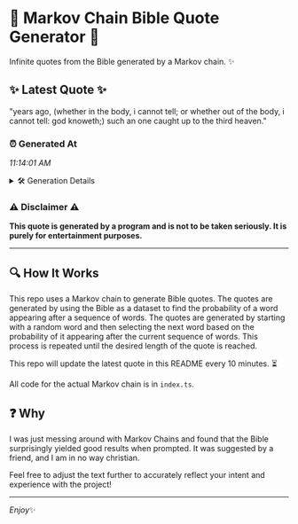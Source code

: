 # 📖 Markov Chain Bible Quote Generator 📖

Infinite quotes from the Bible generated by a Markov chain. ✨

## ✨ Latest Quote ✨
"years ago, (whether in the body, i cannot tell; or whether out of the body, i cannot tell: god knoweth;) such an one caught up to the third heaven."

### ⏰ Generated At
*11:14:01 AM*

<details>
    <summary>🛠️ Generation Details</summary>
    <p>
        <strong>🌱 Seed:</strong> years<br>
        <strong>🔄 Iterations:</strong> 28<br>
        <strong>📜 Context History:</strong><br>[ years ]: ago,<br>[ years, ago, ]: (whether<br>[ years, ago,, (whether ]: in<br>[ years, ago,, (whether, in ]: the<br>[ years, ago,, (whether, in, the ]: body,<br>[ years, ago,, (whether, in, the, body, ]: i<br>[ ago,, (whether, in, the, body,, i ]: cannot<br>[ (whether, in, the, body,, i, cannot ]: tell;<br>[ in, the, body,, i, cannot, tell; ]: or<br>[ the, body,, i, cannot, tell;, or ]: whether<br>[ body,, i, cannot, tell;, or, whether ]: out<br>[ i, cannot, tell;, or, whether, out ]: of<br>[ cannot, tell;, or, whether, out, of ]: the<br>[ tell;, or, whether, out, of, the ]: body,<br>[ or, whether, out, of, the, body, ]: i<br>[ whether, out, of, the, body,, i ]: cannot<br>[ out, of, the, body,, i, cannot ]: tell:<br>[ of, the, body,, i, cannot, tell: ]: god<br>[ the, body,, i, cannot, tell:, god ]: knoweth;)<br>[ body,, i, cannot, tell:, god, knoweth;) ]: such<br>[ i, cannot, tell:, god, knoweth;), such ]: an<br>[ cannot, tell:, god, knoweth;), such, an ]: one<br>[ tell:, god, knoweth;), such, an, one ]: caught<br>[ god, knoweth;), such, an, one, caught ]: up<br>[ knoweth;), such, an, one, caught, up ]: to<br>[ such, an, one, caught, up, to ]: the<br>[ an, one, caught, up, to, the ]: third<br>[ one, caught, up, to, the, third ]: heaven.<br>
    </p>
</details>

### ⚠️ Disclaimer ⚠️
**This quote is generated by a program and is not to be taken seriously. It is purely for entertainment purposes.**

---

## 🔍 How It Works

This repo uses a Markov chain to generate Bible quotes. The quotes are generated by using the Bible as a dataset to find the probability of a word appearing after a sequence of words. The quotes are generated by starting with a random word and then selecting the next word based on the probability of it appearing after the current sequence of words. This process is repeated until the desired length of the quote is reached.

This repo will update the latest quote in this README every 10 minutes. ⏳

All code for the actual Markov chain is in `index.ts`.

## ❓ Why

I was just messing around with Markov Chains and found that the Bible surprisingly yielded good results when prompted. 
It was suggested by a friend, and I am in no way christian.

Feel free to adjust the text further to accurately reflect your intent and experience with the project!

---

*Enjoy*✨
